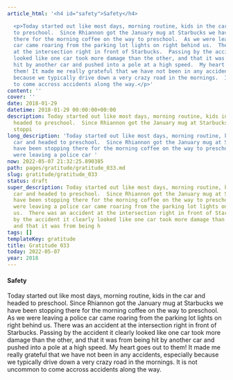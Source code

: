 ```yaml
---
article_html: '<h4 id="safety">Safety</h4>

  <p>Today started out like most days, morning routine, kids in the car and headed
  to preschool.  Since Rhiannon got the January mug at Starbucks we have been stopping
  there for the morning coffee on the way to preschool.  As we were leaving a police
  car came roaring from the parking lot lights on right behind us.  There was an accident
  at the intersection right in front of Starbucks.  Passing by the accident it clearly
  looked like one car took more damage than the other, and that it was from being
  hit by another car and pushed into a pole at a high speed.  My heart goes out to
  them! It made me really grateful that we have not been in any accidents, especially
  because we typically drive down a very crazy road in the mornings.  It is not uncommon
  to come accross accidents along the way.</p>'
content: ''
cover: ''
date: 2018-01-29
datetime: 2018-01-29 00:00:00+00:00
description: Today started out like most days, morning routine, kids in the car and
  headed to preschool.  Since Rhiannon got the January mug at Starbucks we have been
  stoppi
long_description: 'Today started out like most days, morning routine, kids in the
  car and headed to preschool.  Since Rhiannon got the January mug at Starbucks we
  have been stopping there for the morning coffee on the way to preschool.  As we
  were leaving a police car '
now: 2022-05-07 21:32:25.890385
path: pages/gratitude/gratitude_033.md
slug: gratitude/gratitude_033
status: draft
super_description: Today started out like most days, morning routine, kids in the
  car and headed to preschool.  Since Rhiannon got the January mug at Starbucks we
  have been stopping there for the morning coffee on the way to preschool.  As we
  were leaving a police car came roaring from the parking lot lights on right behind
  us.  There was an accident at the intersection right in front of Starbucks.  Passing
  by the accident it clearly looked like one car took more damage than the other,
  and that it was from being h
tags: []
templateKey: gratitude
title: Gratitude 033
today: 2022-05-07
year: 2018
---
```


#### Safety

Today started out like most days, morning routine, kids in the car and headed to preschool.  Since Rhiannon got the January mug at Starbucks we have been stopping there for the morning coffee on the way to preschool.  As we were leaving a police car came roaring from the parking lot lights on right behind us.  There was an accident at the intersection right in front of Starbucks.  Passing by the accident it clearly looked like one car took more damage than the other, and that it was from being hit by another car and pushed into a pole at a high speed.  My heart goes out to them! It made me really grateful that we have not been in any accidents, especially because we typically drive down a very crazy road in the mornings.  It is not uncommon to come accross accidents along the way.